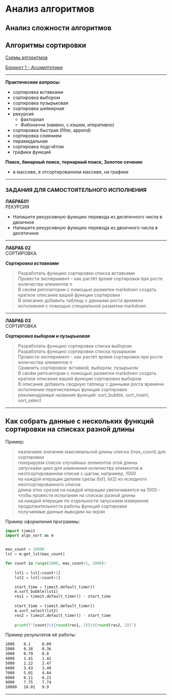 # Анализ алгоритмов

## Анализ сложности алгоритмов

## Алгоритмы сортировки  

[Схемы алгоритмов](https://jamboard.google.com/d/1olktw4v8ZJbPNJQAhofzNWkwG8RRgzYtAhgQvSSJM4o/edit?usp=sharing)  

[Блокнот 1 - Ассимптотики](https://colab.research.google.com/drive/1Cwn_ZQjUEmln24_cfNLlTJ9AF8bZ0OOX?usp=sharing)  

---  

**Практические вопросы:**  

- сортировка вставками  
- сортировка выбором  
- сортировка пузырьковая  
- сортировка шейкерная  
- рекурсия  
  - факториал  
  - Фибоначчи (наивно, с кэшем, итеративно)  
- сортировка быстрая (filter, append)  
- сортировка слиянием  
- пирамидальная  
- сортировка подсчётом  
- графики функций  

**Поиск, бинарный поиск, тернарный поиск, Золотое сечение**  

- в массиве, в отсортированном массиве, на графике  

---  

### ЗАДАНИЯ ДЛЯ САМОСТОЯТЕЛЬНОГО ИСПОЛНЕНИЯ  

**ЛАБРАБ01**  
РЕКУРСИЯ  

- Напишите рекурсивную функцию перевода из десятичного числа в двоичное  
- Напишите рекурсивную функцию перевода из двоичного числа в десятичное  

---  

**ЛАБРАБ 02**  
СОРТИРОВКА  

***Сортировка вставками***  

> Разработать функцию сортировки списка вставками  
> Провести эксперимент - как растёт время сортировки при росте количества элементов n  
> В своём репозитории с помощью разметки markdown создать краткое описание вашей функции сортировки  
> В описание добавить таблицу с данными роста времени исполнения с помощью специальной разметки markdown

---  

**ЛАБРАБ 03**  
СОРТИРОВКА  

***Сортировка выбором и пузырьковая***  

> Разработать функцию сортировки списка выбором  
> Разработать функцию сортировки списка пузырьком  
> Провести эксперимент - как растёт время сортировки при росте количества элементов n  
> Сравнить сортировки: вставкой, выбором, пузырьком  
> В своём репозитории с помощью разметки markdown создать краткое описание вашей функции сортировки выбором  
> В описание добавить сводную таблицу с данными роста времени исполнения перечисленных функций сортировки  
> рекомендуемые названия функций: sort_bubble, sort_insert, sort_select  

---  

## Как собрать данные с нескольких функций сортировки на списках разной длины

Пример:  
> назначаем значение максимальной длины списка (max_count) для сортировки  
> генерируем список случайных элементов этой длины  
> запускаем цикл для изменения количества элементов в неотсортированном списке с шагом, например, 1000  
> на каждой итерации делаем срезы (lst1, lst2) из исходного неотсортированного списка  
> длина этих срезов на каждой итерации увеличивается на 1000 - чтобы провести испытания на списках разной длины  
> на каждой итерации по отдельности запускаем измерение продолжительности работы функций сортировки  
> получаемые данные выводим на экран  

Пример оформления программы:  

```py
import timeit 
import algo_sort as m


max_count = 10000
lst = m.get_lst(max_count)

for count in range(1000, max_count+1, 1000):
    
    lst1 = lst[:count+1]
    lst2 = lst[:count+1]

    start_time = timeit.default_timer() 
    m.sort_bubble(lst1)
    res1 = timeit.default_timer() - start_time
    
    start_time = timeit.default_timer() 
    m.sort_select(lst2)
    res2 = timeit.default_timer() - start_time
    
    print(f"{count}\t{round(res1, 2)}\t{round(res2, 2)}")
```

Пример результатов её работы:  

```txt
1000    0.1     0.09
2000    0.38    0.36
3000    0.79    0.8
4000    1.41    1.42
5000    2.22    2.47
6000    3.43    3.49
7000    5.01    4.84
8000    6.11    6.21
9000    7.75    7.74
10000   10.01   9.9
```

---
